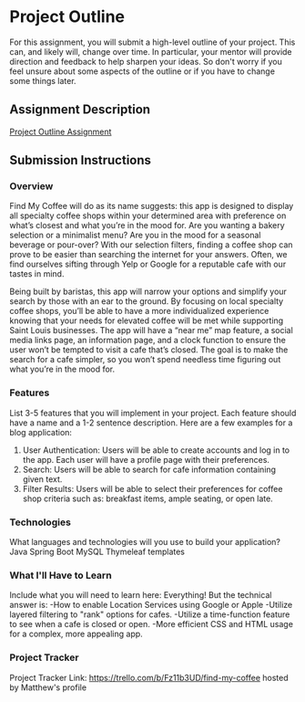 # Project Outline
For this assignment, you will submit a high-level outline of your project. This can, and likely will, change over time. In particular, your mentor will provide direction and feedback to help sharpen your ideas. So don't worry if you feel unsure about some aspects of the outline or if you have to change some things later.

## Assignment Description
[Project Outline Assignment](https://education.launchcode.org/liftoff/modules/assignments/project-outline)

## Submission Instructions

### Overview

Find My Coffee will do as its name suggests: this app is designed to display all specialty coffee shops within your determined area with preference on what’s closest and what you’re in the mood for. Are you wanting a bakery selection or a minimalist menu? Are you in the mood for a seasonal beverage or pour-over? With our selection filters, finding a coffee shop can prove to be easier than searching the internet for your answers. Often, we find ourselves sifting through Yelp or Google for a reputable cafe with our tastes in mind. 

Being built by baristas, this app will narrow your options and simplify your search by those with an ear to the ground. By focusing on local specialty coffee shops, you’ll be able to have a more individualized experience knowing that your needs for elevated coffee will be met while supporting Saint Louis businesses. The app will have a “near me” map feature, a social media links page, an information page, and a clock function to ensure the user won’t be tempted to visit a cafe that’s closed. The goal is to make the search for a cafe simpler, so you won’t spend needless time figuring out what you’re in the mood for. 

### Features

List 3-5 features that you will implement in your project. Each feature should have a name and a 1-2 sentence description. Here are a few examples for a blog application:
1) User Authentication: Users will be able to create accounts and log in to the app. Each user will have a profile page with their preferences.
2) Search: Users will be able to search for cafe information containing given text.
3) Filter Results: Users will be able to select their preferences for coffee shop criteria such as: breakfast items, ample seating, or open late. 

### Technologies

What languages and technologies will you use to build your application?
Java
Spring Boot
MySQL
Thymeleaf templates

### What I'll Have to Learn

Include what you will need to learn here:
Everything! But the technical answer is:
-How to enable Location Services using Google or Apple
-Utilize layered filtering to "rank" options for cafes. 
-Utilize a time-function feature to see when a cafe is closed or open.
-More efficient CSS and HTML usage for a complex, more appealing app.

### Project Tracker

Project Tracker Link: https://trello.com/b/Fz11b3UD/find-my-coffee  hosted by Matthew's profile
